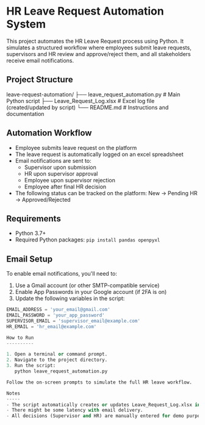 HR Leave Request Automation System
==================================

This project automates the HR Leave Request process using Python. It simulates a structured workflow where employees submit leave requests, supervisors and HR review and approve/reject them, and all stakeholders receive email notifications.

Project Structure
-----------------

leave-request-automation/
├── leave_request_automation.py       # Main Python script
├── Leave_Request_Log.xlsx            # Excel log file (created/updated by script)
└── README.md                         # Instructions and documentation

Automation Workflow
-------------------

- Employee submits leave request on the platform
- The leave request is automatically logged on an excel spreadsheet
- Email notifications are sent to:
  - Supervisor upon submission
  - HR upon supervisor approval
  - Employee upon supervisor rejection
  - Employee after final HR decision
- The following status can be tracked on the platform: New → Pending HR → Approved/Rejected

Requirements
------------

- Python 3.7+
- Required Python packages:
  `pip install pandas openpyxl`

Email Setup
-----------

To enable email notifications, you'll need to:

1. Use a Gmail account (or other SMTP-compatible service)
2. Enable App Passwords in your Google account (if 2FA is on)
3. Update the following variables in the script:

```python
EMAIL_ADDRESS = 'your_email@gmail.com'
EMAIL_PASSWORD = 'your_app_password'
SUPERVISOR_EMAIL = 'supervisor_email@example.com'
HR_EMAIL = 'hr_email@example.com'

How to Run
----------

1. Open a terminal or command prompt.
2. Navigate to the project directory.
3. Run the script:
   python leave_request_automation.py

Follow the on-screen prompts to simulate the full HR leave workflow.

Notes
-----
- The script automatically creates or updates Leave_Request_Log.xlsx in the same directory.
- There might be some latency with email delivery.
- All decisions (Supervisor and HR) are manually entered for demo purposes.

